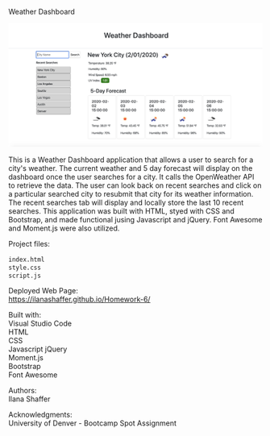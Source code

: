 Weather Dashboard

![Weather Dashboard Screenshot](Weather-Dashboard_Screenshot.png)  

This is a Weather Dashboard application that allows a user to search for a city's weather. The current weather and 5 day forecast will display on the dashboard once the user searches for a city. It calls the OpenWeather API to retrieve the data.  The user can look back on recent searches and click on a particular searched city to resubmit that city for its weather information. The recent searches tab will display and locally store the last 10 recent searches. This application was built with HTML, styed with CSS and Bootstrap, and made functional jusing Javascript and jQuery. Font Awesome and Moment.js were also utilized. 

Project files:  

    index.html  
    style.css  
    script.js  


Deployed Web Page:  
https://ilanashaffer.github.io/Homework-6/  

Built with:  
Visual Studio Code  
HTML  
CSS  
Javascript
jQuery    
Moment.js  
Bootstrap  
Font Awesome  

Authors:  
Ilana Shaffer  

Acknowledgments:  
University of Denver - Bootcamp Spot Assignment